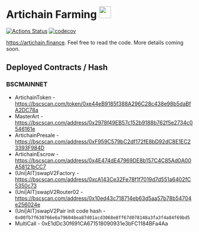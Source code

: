 # Artichain Farming <img src="https://avatars.githubusercontent.com/u/78557832?s=60&v=4" width="32"/>

[![Actions Status](https://github.com/ArtiChain/artichain-contracts/workflows/CI/badge.svg)](https://github.com/ArtiChain/artichain-contracts/actions)
[![codecov](https://codecov.io/gh/ArtiChain/artichain-contracts/branch/master/graph/badge.svg?token=47TCN0KLMZ)](https://codecov.io/gh/ArtiChain/artichain-contracts)

https://artichain.finance. Feel free to read the code. More details coming soon.

## Deployed Contracts / Hash

### BSCMAINNET

- ArtichainToken - https://bscscan.com/token/0xe44eB9185f388A296C28c438e98b5daBfA2DC78a
- MasterArt - https://bscscan.com/address/0x2978f49EB57c152b9188b762f5e2734c0546161e
- ArtichainPresale - https://bscscan.com/address/0xF959C579bC2df172fE8bD92dC8E1EC23393F984D
- ArtichainEscrow - https://bscscan.com/address/0x4E474dE47969DE8b157C4C85Ad0A00A58121bCC7
- (Uni|AIT)swapV2Factory - https://bscscan.com/address/0xcA143Ce32Fe78f1f7019d7d551a6402fC5350c73
- (Uni|AIT)swapV2Router02 - https://bscscan.com/address/0x10ed43c718714eb63d5aa57b78b54704e256024e
- (Uni|AIT)swapV2Pair init code hash - `0x00fb7f630766e6a796048ea87d01acd3068e8ff67d078148a3fa3f4a84f69bd5`
- MultiCall - 0xE1dDc30f691CA671518090931e3bFC1184BFa4Aa
